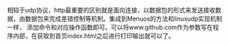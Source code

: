    相较于udp协议，http最重要的区别就是面向连接，以数据包的形式来发送接收数据，由数据包来完成差错控制等机制。集成到Menuos的方法和linuxudp实现机制一样，
添加命令和对应操作函数即可。可以将www.github.com作为参数写在程序内部，在获取到首页index.html之后进行打印输出就可以了。
